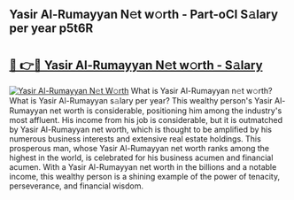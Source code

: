 ## Yasir Al-Rumayyan N𝚎t w𝚘rth - Part-oCI S𝚊lary per year p5t6R

# <h2><a href="http://gc459y.nevu.top/?p=Yasir+Al-Rumayyan">🔗 👉🔴 Yasir Al-Rumayyan N𝚎t w𝚘rth - S𝚊lary</a></h2>

[![Yasir Al-Rumayyan N𝚎t W𝚘rth](https://i.imgur.com/Oavwk0R.jpeg)](http://gc459y.nevu.top/?p=Yasir+Al-Rumayyan)
What is Yasir Al-Rumayyan n𝚎t w𝚘rth? What is Yasir Al-Rumayyan s𝚊lary per year?
This wealthy person's Yasir Al-Rumayyan net worth is considerable, positioning him among the industry's most affluent. His income from his job is considerable, but it is outmatched by Yasir Al-Rumayyan net worth, which is thought to be amplified by his numerous business interests and extensive real estate holdings. This prosperous man, whose Yasir Al-Rumayyan net worth ranks among the highest in the world, is celebrated for his business acumen and financial acumen. With a Yasir Al-Rumayyan net worth in the billions and a notable income, this wealthy person is a shining example of the power of tenacity, perseverance, and financial wisdom.

